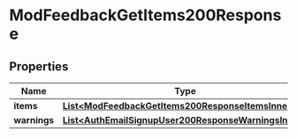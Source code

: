 

# ModFeedbackGetItems200Response


## Properties

| Name | Type | Description | Notes |
|------------ | ------------- | ------------- | -------------|
|**items** | [**List&lt;ModFeedbackGetItems200ResponseItemsInner&gt;**](ModFeedbackGetItems200ResponseItemsInner.md) |  |  |
|**warnings** | [**List&lt;AuthEmailSignupUser200ResponseWarningsInner&gt;**](AuthEmailSignupUser200ResponseWarningsInner.md) |  |  [optional] |



